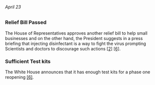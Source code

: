 ###### April 23

### Relief Bill Passed

The House of Representatives approves another relief bill to help small businesses and on the other hand, the President suggests in a press briefing that injecting disinfectant is a way to fight the virus prompting Scientists and doctors to discourage such actions  [[2]](https://www.usatoday.com/in-depth/news/nation/2020/04/21/coronavirus-updates-how-covid-19-unfolded-u-s-timeline/2990956001/) [[6]](https://www.thinkglobalhealth.org/article/updated-timeline-coronavirus).


### Sufficient Test kits

The White House announces that it has enough test kits for a phase one reopening [[6]](https://www.thinkglobalhealth.org/article/updated-timeline-coronavirus). 